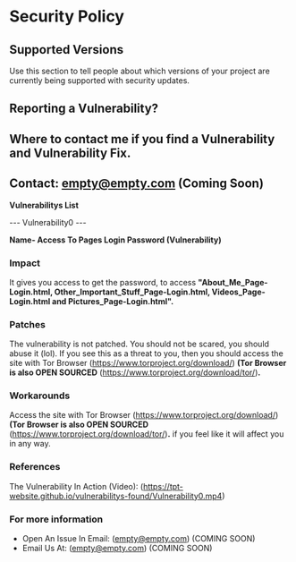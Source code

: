 # Security Policy

## Supported Versions

Use this section to tell people about which versions of your project are
currently being supported with security updates.

## Reporting a Vulnerability?

## Where to contact me if you find a Vulnerability and Vulnerability Fix.

## Contact: empty@empty.com (Coming Soon)

**Vulnerabilitys List**

--- Vulnerability0 ---

**Name- Access To Pages Login Password (Vulnerability)**

### Impact
It gives you access to get the password, to access **"About_Me_Page-Login.html, Other_Important_Stuff_Page-Login.html, Videos_Page-Login.html and Pictures_Page-Login.html".** 

### Patches
The vulnerability is not patched. You should not be scared, you should abuse it (lol). If you see this as a threat to you, then you should access the site with Tor Browser (https://www.torproject.org/download/) **(Tor Browser is also OPEN SOURCED** (https://www.torproject.org/download/tor/)**.**

### Workarounds
Access the site with Tor Browser (https://www.torproject.org/download/) **(Tor Browser is also OPEN SOURCED** (https://www.torproject.org/download/tor/)**.** if you feel like it will affect you in any way. 

### References
The Vulnerability In Action (Video): (https://tpt-website.github.io/vulnerabilitys-found/Vulnerability0.mp4)

### For more information 
* Open An Issue In Email: (empty@empty.com) (COMING SOON)
* Email Us At: (empty@empty.com) (COMING SOON)

